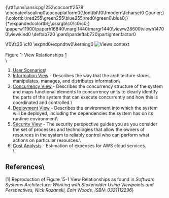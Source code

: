 {\rtf1\ansi\ansicpg1252\cocoartf2578
\cocoatextscaling0\cocoaplatform0{\fonttbl\f0\fmodern\fcharset0 Courier;}
{\colortbl;\red255\green255\blue255;\red0\green0\blue0;}
{\*\expandedcolortbl;;\cssrgb\c0\c0\c0;}
\paperw11900\paperh16840\margl1440\margr1440\vieww28600\viewh14700\viewkind0
\deftab720
\pard\pardeftab720\partightenfactor0

\f0\fs26 \cf0 \expnd0\expndtw0\kerning0
![Views context](../img/view-context.png)\
\
Figure 1: View Relationships [1](#references)\
\
1. [User Scenarios](./UserScenariosPerspective.md)\
1. [Information View](./InformationModels.md) - Describes the way that the architecture stores, manipulates, manages, and distributes information\
1. [Concurrency View](./Concurrency.md) - Describes the concurrency structure of the system and maps functional elements to concurrency units to clearly identify the parts of the system that can execute concurrently and how this is coordinated and controlled.\
1. [Deployment View](./DeploymentView.md) - Describes the environment into which the system will be deployed, including the dependencies the system has on its runtime environment\
1. [Security View](./Security.md) - The security perspective guides you as you consider the set of processes and technologies that allow the owners of resources in the system to reliably control who can perform what actions on particular resources.\
6. [Cost Analysis](./CostAnalysis.md) - Estimation of expenses for AWS cloud services.\
\
## References\
[1] Reproduction of Figure 15-1 View Relationships as found in _Software Systems Architecture: Working with Stakeholder Using Viewpoints and Perspectives, Nick Rozanski, Eoin Woods, ISBN: 0321112296_}